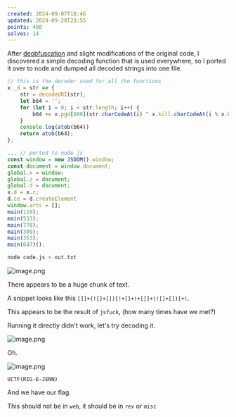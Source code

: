 ```yaml
---
created: 2024-09-07T18:46
updated: 2024-09-20T23:55
points: 400
solves: 14
---
```


After [deobfuscation](https://obf-io.deobfuscate.io/) and slight modifications of the original code, I discovered a simple decoding function that is used everywhere, so I ported it over to node and dumped all decoded strings into one file.

```js [code.js]
// this is the decoder used for all the functions
x._d = str => {
    str = decodeURI(str);
    let b64 = '';
    for (let i = 0; i < str.length; i++) {
        b64 += x.pgd[600](str.charCodeAt(i) ^ x.kill.charCodeAt(i % x.kill.length));
    }
    console.log(atob(b64))
    return atob(b64);
};
```

```js [code.js]
... // ported to node js
const window = new JSDOM().window;
const document = window.document;
global.x = window;
global.z = document;
global.d = document;
x.d = x.z;
d.ce = d.createElement
window.arts = [];
main(119);
main(533);
main(778);
main(309);
main(353);
main(647)();
```

```sh
node code.js > out.txt
```

![image.png](https://res.cloudinary.com/kumonochisanaka/image/upload/v1725749379/2024/09/3d0630c8bdcf49b83a5dfc72fcb453d6.png)

There appears to be a huge chunk of text.

A snippet looks like this `[]]+(![]+[])[!+[]+!+[]]+(![]+[])[+!`.

This appears to be the result of `jsfuck`, (how many times have we met?)

Running it directly didn't work, let's try decoding it.

![image.png](https://res.cloudinary.com/kumonochisanaka/image/upload/v1725749673/2024/09/098b280b947cdc86c3eb6b8456ad9e99.png)

Oh.

![image.png](https://res.cloudinary.com/kumonochisanaka/image/upload/v1725749684/2024/09/4d84df35c7f75a3e628d47fe1e87e1ff.png)

```flag
UCTF(RIG-E-JENN)
```

And we have our flag.

This should not be in `web`, it should be in `rev` or `misc`
